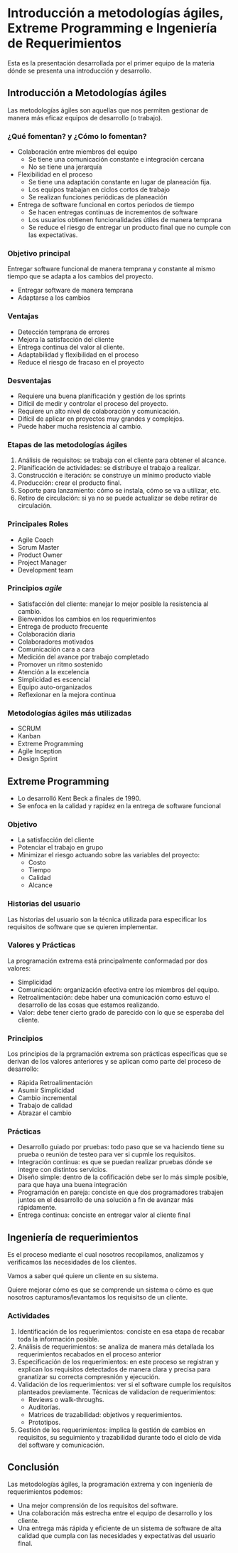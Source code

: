 # Introducción a metodologías ágiles, Extreme Programming e Ingeniería de Requerimientos

Esta es la presentación desarrollada por el primer equipo de la materia dónde
se presenta una introducción y desarrollo.

## Introducción a Metodologías ágiles

Las metodologías ágiles son aquellas que nos permiten gestionar de manera más
eficaz equipos de desarrollo (o trabajo).

### ¿Qué fomentan? y ¿Cómo lo fomentan?

- Colaboración entre miembros del equipo
  - Se tiene una comunicación constante e integración cercana
  - No se tiene una jerarquía
- Flexibilidad en el proceso
  - Se tiene una adaptación constante en lugar de planeación fija.
  - Los equipos trabajan en ciclos cortos de trabajo
  - Se realizan funciones periódicas de planeación
- Entrega de software funcional en cortos periodos de tiempo
  - Se hacen entregas continuas de incrementos de software
  - Los usuarios obtienen funcionalidades útiles de manera temprana
  - Se reduce el riesgo de entregar un producto final que no cumple con las
    expectativas.

### Objetivo principal

Entregar software funcional de manera temprana y constante al mismo tiempo
que se adapta a los cambios del proyecto.

- Entregar software de manera temprana
- Adaptarse a los cambios

### Ventajas

- Detección temprana de errores
- Mejora la satisfacción del cliente
- Entrega continua del valor al cliente.
- Adaptabilidad y flexibilidad en el proceso
- Reduce el riesgo de fracaso en el proyecto

### Desventajas

- Requiere una buena planificación y gestión de los sprints
- Difícil de medir y controlar el proceso del proyecto.
- Requiere un alto nivel de colaboración y comunicación.
- Difícil de aplicar en proyectos muy grandes y complejos.
- Puede haber mucha resistencia al cambio.

### Etapas de las metodologías ágiles

1. Análisis de requisitos: se trabaja con el cliente para obtener el alcance.
2. Planificación de actividades: se distribuye el trabajo a realizar.
3. Construcción e iteración: se construye un mínimo producto viable
4. Producción: crear el producto final.
5. Soporte para lanzamiento: cómo se instala, cómo se va a utilizar, etc.
6. Retiro de circulación: si ya no se puede actualizar se debe retirar de
   circulación.

### Principales Roles

- Agile Coach
- Scrum Master
- Product Owner
- Project Manager
- Development team

### Principios _agile_

- Satisfacción del cliente: manejar lo mejor posible la resistencia al cambio.
- Bienvenidos los cambios en los requerimientos
- Entrega de producto frecuente
- Colaboración diaria
- Colaboradores motivados
- Comunicación cara a cara
- Medición del avance por trabajo completado
- Promover un ritmo sostenido
- Atención a la excelencia
- Simplicidad es escencial
- Equipo auto-organizados
- Reflexionar en la mejora continua

### Metodologías ágiles más utilizadas

- SCRUM
- Kanban
- Extreme Programming
- Agile Inception
- Design Sprint

## Extreme Programming

- Lo desarrolló Kent Beck a finales de 1990.
- Se enfoca en la calidad y rapidez en la entrega de software funcional

### Objetivo

- La satisfacción del cliente
- Potenciar el trabajo en grupo
- Minimizar el riesgo actuando sobre las variables del proyecto:
  - Costo
  - Tiempo
  - Calidad
  - Alcance

### Historias del usuario

Las historias del usuario son la técnica utilizada para especificar los requisitos
de software que se quieren implementar.

### Valores y Prácticas

La programación extrema está principalmente conformadad por dos valores:

- Simplicidad
- Comunicación: organización efectiva entre los miembros del equipo.
- Retroalimentación: debe haber una comunicación como estuvo el desarrollo de
  las cosas que estamos realizando.
- Valor: debe tener cierto grado de parecido con lo que se esperaba del cliente.

### Principios

Los principios de la prgramación extrema son prácticas específicas que se derivan
de los valores anteriores y se aplican como parte del proceso de desarrollo:

- Rápida Retroalimentación
- Asumir Simplicidad
- Cambio incremental
- Trabajo de calidad
- Abrazar el cambio

### Prácticas

- Desarrollo guiado por pruebas: todo paso que se va haciendo tiene su prueba o
  reunión de testeo para ver si cupmle los requisitos.
- Integración continua: es que se puedan realizar pruebas dónde se integre con
  distintos servicios.
- Diseño simple: dentro de la cofificación debe ser lo más simple posible, para
  que haya una buena integración
- Programación en pareja: conciste en que dos programadores trabajen juntos
  en el desarrollo de una solución a fin de avanzar más rápidamente.
- Entrega continua: conciste en entregar valor al cliente final

## Ingeniería de requerimientos

Es el proceso mediante el cual nosotros recopilamos, analizamos y verificamos
las necesidades de los clientes.

Vamos a saber qué quiere un cliente en su sistema.

Quiere mejorar cómo es que se comprende un sistema o cómo es que nosotros
capturamos/levantamos los requisitso de un cliente.

### Actividades

1. Identificación de los requerimientos: conciste en esa etapa de recabar toda
   la información posible.
2. Análisis de requerimientos: se analiza de manera más detallada los requerimientos
   recabados en el proceso anterior
3. Especificación de los requerimientos: en este proceso se registran y explican
   los requisitos detectados de manera clara y precisa para granatizar su correcta
   compresnión y ejecución.
4. Validación de los requerimientos: ver si el software cumple los requisitos
   planteados previamente. Técnicas de validacíon de requerimientos:
   - Reviews o walk-throughs.
   - Auditorías.
   - Matrices de trazabilidad: objetivos y requerimientos.
   - Prototipos.
5. Gestión de los requerimientos: implica la gestión de cambios en requisitos,
   su seguimiento y trazabilidad durante todo el ciclo de vida del software
   y comunicación.

## Conclusión

Las metodologías ágiles, la programación extrema y con ingeniería de requerimientos
podemos:

- Una mejor comprensión de los requisitos del software.
- Una colaboración más estrecha entre el equipo de desarrollo y los cliente.
- Una entrega más rápida y eficiente de un sistema de software de alta calidad
  que cumpla con las necesidades y expectativas del usuario final.
